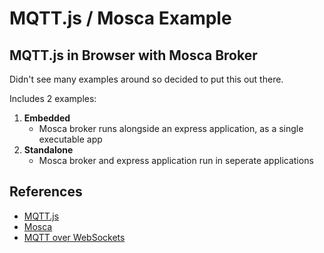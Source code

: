 # MQTT.js / Mosca Example
## MQTT.js in Browser with Mosca Broker

Didn't see many examples around so decided to put this out there.

Includes 2 examples:

1. **Embedded**
    * Mosca broker runs alongside an express application, as a single executable app  
2. **Standalone**
    * Mosca broker and express application run in seperate applications

## References
* [MQTT.js](https://www.npmjs.com/package/mqtt)
* [Mosca](https://www.npmjs.com/package/mosca)
* [MQTT over WebSockets](https://github.com/mcollina/mosca/wiki/MQTT-over-Websockets)